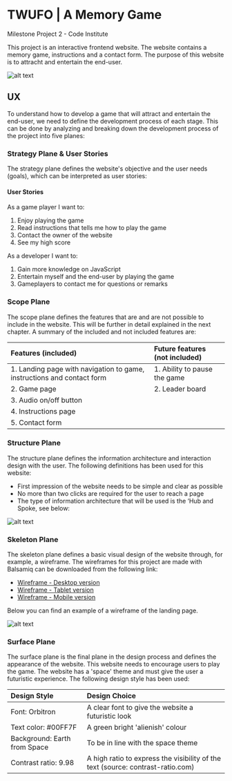 # TWUFO | A Memory Game
Milestone Project 2 - Code Institute 

This project is an interactive frontend website. The website contains a memory game, instructions and a contact form. The purpose of this website is to attracht and entertain the end-user.

![alt text][logo]

[logo]: https://raw.githubusercontent.com/MatthewYong/twufo/master/readme/images/image-landing-device.png

## UX
To understand how to develop a game that will attract and entertain the end-user, we need to define the development process of each stage. This can be done by analyzing and breaking down the development process of the project into five planes:


### Strategy Plane & User Stories
The strategy plane defines the website's objective and the user needs (goals), which can be interpreted as user stories:

#### User Stories
As a game player I want to:
1. Enjoy playing the game
2. Read instructions that tells me how to play the game
3. Contact the owner of the website
4. See my high score

As a developer I want to:
1. Gain more knowledge on JavaScript
2. Entertain myself and the end-user by playing the game
3. Gameplayers to contact me for questions or remarks


### Scope Plane
The scope plane defines the features that are and are not possible to include in the website. This will be further in detail explained in the next chapter. A summary of the included and not included features are:

| Features (included) | Future features (not included)|
| :------------- | :---------- |
|1. Landing page with navigation to game, instructions and contact form | 1. Ability to pause the game|
|2. Game page | 2. Leader board|
|3. Audio on/off button|
|4. Instructions page | 
|5. Contact form|  


### Structure Plane
The structure plane defines the information architecture and interaction design with the user. The following definitions has been used for this website:

- First impression of the website needs to be simple and clear as possible
- No more than two clicks are required for the user to reach a page
- The type of information architecture that will be used is the ‘Hub and Spoke, see below:

![alt text][hubspoke]

[hubspoke]: https://raw.githubusercontent.com/MatthewYong/twufo/master/readme/images/image-wireframe-structureplane.png


### Skeleton Plane
The skeleton plane defines a basic visual design of the website through, for example, a wireframe. The wireframes for this project are made with Balsamiq can be downloaded from the following link:

- [Wireframe - Desktop version](https://github.com/MatthewYong/twufo/raw/master/readme/wireframes/Wireframe%20-%20Desktop.pdf)
- [Wireframe - Tablet version](https://github.com/MatthewYong/twufo/raw/master/readme/wireframes/Wireframe%20-%20Tablet.pdf)
- [Wireframe - Mobile version](https://github.com/MatthewYong/twufo/raw/master/readme/wireframes/Wireframe%20-%20Mobile.pdf)

Below you can find an example of a wireframe of the landing page.

![alt text][wireframe]

[wireframe]: https://raw.githubusercontent.com/MatthewYong/twufo/master/readme/images/image-wireframe-skeletonplane.jpg


### Surface Plane
The surface plane is the final plane in the design process and defines the appearance of the website. This website needs to encourage users to play the game. The website has a 'space' theme and must give the user a futuristic experience. The following design style has been used:

| Design Style | Design Choice|
| :------------- | :---------- |
Font: Orbitron | A clear font to give the website a futuristic look|
Text color: #00FF7F | A green bright 'alienish' colour |
Background: Earth from Space | To be in line with the space theme |
Contrast ratio: 9.98 | A high ratio to express the visibility of the text (source: contrast-ratio.com)|





